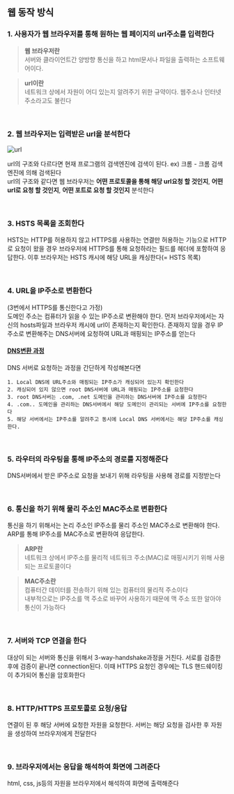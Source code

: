 ## 웹 동작 방식

### 1. 사용자가 웹 브라우저를 통해 원하는 웹 페이지의 url주소를 입력한다

   > __웹 브라우저란__   
    서버와 클라이언트간 양방향 통신을 하고 html문서나 파일을 출력하는 소프트웨어이다.   


   > __url이란__    
    네트워크 상에서 자원이 어디 있는지 알려주기 위한 규약이다. 웹주소나 인터넷 주소라고도 불린다   

<br>

### 2. 웹 브라우저는 입력받은 url을 분석한다    

![url](https://user-images.githubusercontent.com/64240637/135028311-7069003f-e8bb-42a7-b379-636fd61f4274.png)    

url의 구조와 다르다면 현재 프로그램의 검색엔진에 검색이 된다. ex) 크롬 - 크롬 검색엔진에 의해 검색된다    
url의 구조와 같다면 웹 브라우저는 __어떤 프로토콜을 통해 해당 url요청 할 것인지__, __어떤 url로 요청 할 것인지__, __어떤 포트로 요청 할 것인지__ 분석한다    

<br>

### 3. HSTS 목록을 조회한다
HSTS는 HTTP를 허용하지 않고 HTTPS를 사용하는 연결만 허용하는 기능으로 HTTP로 요청이 왔을 경우 브라우저에 HTTPS를 통해 요청하라는 필드를 헤더에 포함하여 응답한다. 이후 브라우저는 HSTS 캐시에 해당 URL을 캐싱한다(= HSTS 목록)    

<br>

### 4. URL을 IP주소로 변환한다
(3번에서 HTTPS를 통신한다고 가정)    
도메인 주소는 컴퓨터가 읽을 수 있는 IP주소로 변환해야 한다. 먼저 브라우저에서는 자신의 hosts파일과 브라우저 캐시에 url이 존재하는지 확인한다. 존재하지 않을 경우 IP주소로 변환해주는 DNS서버에 요청하여 URL과 매핑되는 IP주소를 얻는다      

#### [DNS변환 과정](https://github.com/heejung-gjt/tech-interview/blob/main/%20Network/DNS.md)    

DNS 서버로 요청하는 과정을 간단하게 작성해본다면     
```
1. Local DNS에 URL주소와 매핑되는 IP주소가 캐싱되어 있는지 확인한다
2. 캐싱되어 있지 않으면 root DNS서버에 URL과 매핑되는 IP주소를 요청한다
3. root DNS서버는 .com, .net 도메인을 관리하는 DNS서버에 IP주소를 요청한다   
4. .com.. 도메인을 관리하는 DNS서버에서 해당 도메인이 관리되는 서버에 IP주소를 요청한다
5. 해당 서버에서는 IP주소를 알려주고 동시에 Local DNS 서버에서는 해당 IP주소를 캐싱한다.
```   

<br>

### 5. 라우터의 라우팅을 통해 IP주소의 경로를 지정해준다   
DNS서버에서 받은 IP주소로 요청을 보내기 위해 라우팅을 사용해 경로를 지정받는다   

<br>

### 6. 통신을 하기 위해 물리 주소인 MAC주소로 변환한다
통신을 하기 위해서는 논리 주소인 IP주소를 물리 주소인 MAC주소로 변환해야 한다. ARP를 통해 IP주소를 MAC주소로 변환하여 응답한다.   


   > __ARP란__   
     네트워크 상에서 IP주소를 물리적 네트워크 주소(MAC)로 매핑시키기 위해 사용되는 프로토콜이다


   > __MAC주소란__    
     컴퓨터간 데이터를 전송하기 위해 있는 컴퓨터의 물리적 주소이다   
     내부적으로는 IP주소를 맥 주소로 바꾸어 사용하기 때문에 맥 주소 또한 알아야 통신이 가능하다

<br>

### 7. 서버와 TCP 연결을 한다
대상이 되는 서버와 통신을 위해서 3-way-handshake과정을 거친다. 서로를 검증한 후에 검증이 끝나면 connection된다. 이때 HTTPS 요청인 경우에는 TLS 핸드쉐이킹이 추가되어 통신을 암호화한다    

<br>

### 8. HTTP/HTTPS 프로토콜로 요청/응답
연결이 된 후 해당 서버에 요청한 자원을 요청한다. 서버는 해당 요청을 검사한 후 자원을 생성하여 브라우저에게 전달한다

<br>

### 9. 브라우저에서는 응답을 해석하여 화면에 그려준다
html, css, js등의 자원을 브라우저에서 해석하여 화면에 출력해준다   

